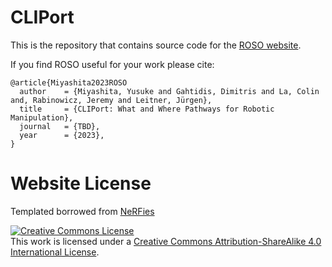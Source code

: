 # CLIPort

This is the repository that contains source code for the [ROSO website](https://roso.github.io).

If you find ROSO useful for your work please cite:
```
@article{Miyashita2023ROSO
  author    = {Miyashita, Yusuke and Gahtidis, Dimitris and La, Colin and, Rabinowicz, Jeremy and Leitner, Jürgen},
  title     = {CLIPort: What and Where Pathways for Robotic Manipulation},
  journal   = {TBD},
  year      = {2023},
}
```

# Website License
Templated borrowed from <a href="https://github.com/nerfies/nerfies.github.io">NeRFies</a>  

<a rel="license" href="http://creativecommons.org/licenses/by-sa/4.0/"><img alt="Creative Commons License" style="border-width:0" src="https://i.creativecommons.org/l/by-sa/4.0/88x31.png" /></a><br />This work is licensed under a <a rel="license" href="http://creativecommons.org/licenses/by-sa/4.0/">Creative Commons Attribution-ShareAlike 4.0 International License</a>.
